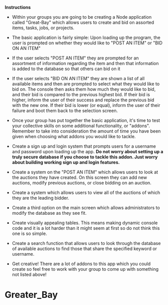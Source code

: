 **Instructions**

* Within your groups you are going to be creating a Node application called "Great-Bay" which allows users to create and bid on assorted items, tasks, jobs, or projects.

* The basic application is fairly simple: Upon loading up the program, the user is prompted on whether they would like to "POST AN ITEM" or "BID ON AN ITEM"

* If the user selects "POST AN ITEM" they are prompted for an assortment of information regarding the item and then that information is added to the database so that others can bid on it

* If the user selects "BID ON AN ITEM" they are shown a list of all available items and then are prompted to select what they would like to bid on. The console then asks them how much they would like to bid, and their bid is compared to the previous highest bid. If their bid is higher, inform the user of their success and replace the previous bid with the new one. If their bid is lower (or equal), inform the user of their failure and boot them back to the selection screen.

* Once your group has put together the basic application, it's time to test your collective skills on some additional functionality, or "addons". Remember to take into consideration the amount of time you have been given when choosing what addons you would like to tackle.

* Create a sign up and login system that prompts users for a username and password upon loading up the app. **Do not worry about setting up a truly secure database if you choose to tackle this addon. Just worry about building working sign up and login features.**

* Create a system on the "POST AN ITEM" which allows users to look at the auctions they have created. On this screen they can add new auctions, modify previous auctions, or close bidding on an auction.

* Create a system which allows users to view all of the auctions of which they are the leading bidder.

* Create a third option on the main screen which allows administrators to modify the database as they see fit.

* Create visually appealing tables. This means making dynamic console code and it is a lot harder than it might seem at first so do not think this one is so simple.

* Create a search function that allows users to look through the database of available auctions to find those that share the specified keyword or username.

* Get creative! There are a lot of addons to this app which you could create so feel free to work with your group to come up with something not listed above!
    
# Greater_Bay

